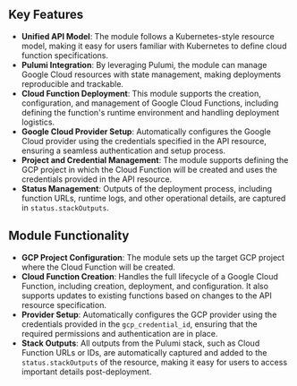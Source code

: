 
## Key Features

- **Unified API Model**: The module follows a Kubernetes-style resource model, making it easy for users familiar with Kubernetes to define cloud function specifications.
- **Pulumi Integration**: By leveraging Pulumi, the module can manage Google Cloud resources with state management, making deployments reproducible and trackable.
- **Cloud Function Deployment**: This module supports the creation, configuration, and management of Google Cloud Functions, including defining the function's runtime environment and handling deployment logistics.
- **Google Cloud Provider Setup**: Automatically configures the Google Cloud provider using the credentials specified in the API resource, ensuring a seamless authentication and setup process.
- **Project and Credential Management**: The module supports defining the GCP project in which the Cloud Function will be created and uses the credentials provided in the API resource.
- **Status Management**: Outputs of the deployment process, including function URLs, runtime logs, and other operational details, are captured in `status.stackOutputs`.

## Module Functionality

- **GCP Project Configuration**: The module sets up the target GCP project where the Cloud Function will be created.
- **Cloud Function Creation**: Handles the full lifecycle of a Google Cloud Function, including creation, deployment, and configuration. It also supports updates to existing functions based on changes to the API resource specification.
- **Provider Setup**: Automatically configures the GCP provider using the credentials provided in the `gcp_credential_id`, ensuring that the required permissions and authentication are in place.
- **Stack Outputs**: All outputs from the Pulumi stack, such as Cloud Function URLs or IDs, are automatically captured and added to the `status.stackOutputs` of the resource, making it easy for users to access important details post-deployment.
